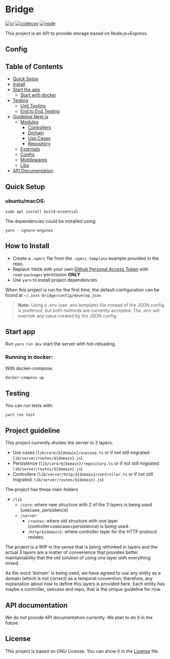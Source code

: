 Bridge
=
[![ci](https://github.com/internxt/bridge/actions/workflows/ci.yml/badge.svg)](https://github.com/internxt/bridge/actions/workflows/ci.yml)
[![codecov](https://codecov.io/gh/internxt/bridge/branch/master/graph/badge.svg?token=5D9UW1HSCK)](https://codecov.io/gh/internxt/bridge)
[![node](https://img.shields.io/badge/node-14.18-brightgreen)](https://nodejs.org/download/release/latest-fermium/)

This project is an API to provide storage based on Node.js+Express.

## Config


## Table of Contents

- [Quick Setup](#quick-setup)
- [Install](#how-to-install)
- [Start the app](#start-app)
  - [Start with docker](#running-in-docker)
- [Testing](#testing)
  - [Unit Testing](#unit-testing)
  - [End to End Testing](#end-to-end-testing)
- [Guideline Nest.js](#guideline-nest.js)
  - [Modules](#modules)
    - [Controllers](#defining-controllers)
    - [Domain](#defining-domain)
    - [Use Cases](#defining-use-cases)
    - [Repository](#defining-repository)
  - [Externals](#externals)
  - [Config](#conig)
  - [Middlewares](#middlewares)
  - [Libs](#libs)
- [API Documentation](#api-documentation)

## Quick Setup
### ubuntu/macOS:

```
sudo apt install build-essential
```

The dependencies could be installed using:
```
yarn --ignore-engines
```

## How to Install

- Create a `.npmrc` file from the `.npmrc.template` example provided in the repo. 
- Replace `TOKEN` with your own [Github Personal Access Token](https://docs.github.com/en/github/authenticating-to-github/keeping-your-account-and-data-secure/creating-a-personal-access-token) with `read:packages` permission **ONLY**
- Use `yarn` to install project dependencies.

When this project is run for the first time, the default configuration can be found at `~/.inxt-bridge/config/develop.json`.

> **Note:** Using a .env (see .env.template) file instead of the JSON config is preferred, but both methods are currently accepted. The .env will override any value created by the JSON config.

## Start app

Run `yarn run dev` start the server with hot-reloading.

### Running in docker:

With docker-compose:
```bash
docker-compose up
```

## Testing

You can run tests with:

```
yarn run test
```

## Project guideline
This project currently divides the server in 3 layers: 
- Use cases (```lib/core/${domain}/usecase.ts``` or if not still migrated: ```lib/server/routes/${domain}.js```)
- Persistence (```lib/core/${domain}/repository.ts``` or if not still migrated: ```lib/server/routes/${domain}.js```)
- Controllers (```lib/server/http/${domain}/controller.ts``` or if not still migrated: ```lib/server/routes/${domain}.js```)

The project has these main folders
- ```/lib```
  - ```/core```: where new structure with 2 of the 3 layers is being used (usecase, persistence)
  - ```/server```:
    - ```/routes```: where old structure with one layer (controller+usecase+persistence) is being used.
    - ```/http/${domain}```: where controller layer for the HTTP protocol resides. 

The project is a WIP in the sense that is being rethinked in layers and the actual 3 layers are a matter of convenience that provides better maintainability that the old solution of using one layer with everything mixed.

As the word 'domain' is being used, we have agreed to use any entity as a domain (which is not correct) as a temporal convention, therefore, any explanation about how to define this layers is provided here. Each entity has maybe a controller, usecase and repo, that is the unique guideline for now. 
  
## API documentation
We do not provide API documentation currently. We plan to do it in the future.

## License
This project is based on GNU License. You can show it in the [License](LICENSE) file.
